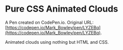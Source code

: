 # Pure CSS Animated Clouds

A Pen created on CodePen.io. Original URL: [https://codepen.io/Mark_Bowley/pen/LYZEBq](https://codepen.io/Mark_Bowley/pen/LYZEBq).

Animated clouds using nothing but HTML and CSS.
